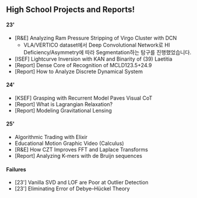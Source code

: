 ## High School Projects and Reports!
#### 23'
- [R&E] Analyzing Ram Pressure Stripping of Virgo Cluster with DCN
  - VLA/VERTICO dataset에서 Deep Convolutional Network로 HI Deficiency/Asymmetry에 따라 Segmentation하는 탐구를 진행했었습니다.
- [ISEF] Lightcurve Inversion with KAN and Binarity of (39) Laetitia
- [Report] Dense Core of Recognition of MCLD123.5+24.9
- [Report] How to Analyze Discrete Dynamical System

#### 24'
- [KSEF] Grasping with Recurrent Model Paves Visual CoT
- [Report] What is Lagrangian Relaxation?
- [Report] Modeling Gravitational Lensing

#### 25'  
- Algorithmic Trading with Elixir
- Educational Motion Graphic Video (Calculus)
- [R&E] How CZT Improves FFT and Laplace Transforms
- [Report] Analyzing K-mers with de Bruijn sequences

#### Failures
- [23'] Vanilla SVD and LOF are Poor at Outlier Detection
- [23'] Eliminating Error of Debye–Hückel Theory
